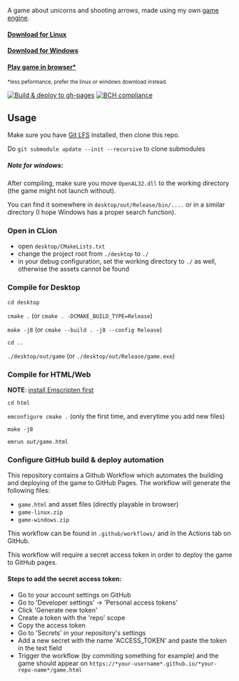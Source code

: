 
A game about unicorns and shooting arrows, made using my own [game engine](https://github.com/dibidabidab/dibidab-engine).

#### [Download for Linux](https://dibidabidab.github.io/game-without-a-name-and-unicorns/game-linux.zip)
#### [Download for Windows](https://dibidabidab.github.io/game-without-a-name-and-unicorns/game-windows.zip)
#### [Play game in browser*](https://dibidabidab.github.io/game-without-a-name-and-unicorns/game.html)
<sup>*less peformance, prefer the linux or windows download instead.</sup>

[![Build & deploy to gh-pages](https://github.com/hilkojj/dibidabidab/workflows/Build%20&%20deploy%20to%20gh-pages/badge.svg)](https://github.com/hilkojj/dibidabidab/actions)
[![BCH compliance](https://bettercodehub.com/edge/badge/hilkojj/dibidabidab?branch=master)](https://bettercodehub.com/)

## Usage

Make sure you have [Git LFS](https://git-lfs.github.com/) installed, then clone this repo.

Do `git submodule update --init --recursive` to clone submodules


##### Note for windows:
After compiling, make sure you move `OpenAL32.dll` to the working directory (the game might not launch without). 

You can find it somewhere in `desktop/out/Release/bin/....` or in a similar directory (I hope Windows has a proper search function). 

### Open in CLion
- open `desktop/CMakeLists.txt`
- change the project root from `./desktop` to `./`
- in your debug configuration, set the working directory to `./` as well, otherwise the assets cannot be found

### Compile for Desktop

`cd desktop`

`cmake .` (or `cmake . -DCMAKE_BUILD_TYPE=Release`)

`make -j8` (or `cmake --build . -j8 --config Release`)

`cd ..`

`./desktop/out/game` (or `./desktop/out/Release/game.exe`)

### Compile for HTML/Web

**NOTE**: [install Emscripten first](https://emscripten.org/docs/getting_started/downloads.html)

`cd html`

`emconfigure cmake .` (only the first time, and everytime you add new files)

`make -j8`

`emrun out/game.html`

### Configure GitHub build & deploy automation

This repository contains a Github Workflow which automates the building and deploying of the game to GitHub Pages.
The workflow will generate the following files:
- `game.html` and asset files (directly playable in browser)
- `game-linux.zip`
- `game-windows.zip`

This workflow can be found in `.github/workflows/` and in the Actions tab on GitHub.

This workflow will require a secret access token in order to deploy the game to GitHub pages.

#### Steps to add the secret access token:

- Go to your account settings on GitHub
- Go to 'Developer settings' -> 'Personal access tokens'
- Click 'Generate new token'
- Create a token with the 'repo' scope
- Copy the access token
- Go to 'Secrets' in your repository's settings
- Add a new secret with the name 'ACCESS_TOKEN' and paste the token in the text field
- Trigger the workflow (by commiting something for example) and the game should appear on `https://*your-username*.github.io/*your-repo-name*/game.html`

